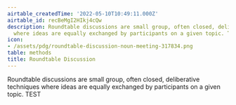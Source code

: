 ```yaml
---
airtable_createdTime: '2022-05-10T10:49:11.000Z'
airtable_id: recBeMgI2HIkj4cQw
description: Roundtable discussions are small group, often closed, deliberative techniques
  where ideas are equally exchanged by participants on a given topic. TEST
icon:
- /assets/pdg/roundtable-discussion-noun-meeting-317834.png
table: methods
title: Roundtable Discussion
---
```


Roundtable discussions are small group, often closed, deliberative techniques where ideas are equally exchanged by participants on a given topic. TEST